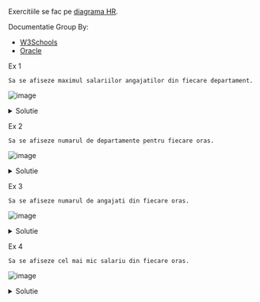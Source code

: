 Exercitiile se fac pe [diagrama HR](https://github.com/PVDoriginal/TutoriatBD2025/blob/Sapt-1/Diagrama%20HR/diagrama_HR.pdf).

Documentatie Group By: 
  - [W3Schools](https://www.w3schools.com/sql/sql_groupby.asp)
  - [Oracle](https://docs.oracle.com/en/database/other-databases/nosql-database/24.3/sqlreferencefornosql/group-clause.html)

Ex 1 
```
Sa se afiseze maximul salariilor angajatilor din fiecare departament.  
```
![image](https://github.com/user-attachments/assets/765c7495-e4e2-4edf-be5e-5805b1706c5c)

<details>
  <summary> Solutie </summary>
  
  ```SQL
  select DEPARTMENT_ID, MAX(SALARY)
  from EMPLOYEES
  group by DEPARTMENT_ID;
  ```

</details>


Ex 2
```
Sa se afiseze numarul de departamente pentru fiecare oras.
```
![image](https://github.com/user-attachments/assets/c87889aa-1730-463d-8738-fc71f031daa1)
<details>
  <summary> Solutie </summary>
  
  ```SQL
  select count(DEPARTMENT_ID) "NR. DEPARTAMENTE", CITY
  from LOCATIONS l join DEPARTMENTS d on (d.LOCATION_ID = l.LOCATION_ID)
  group by CITY;
  ```

</details>

Ex 3 
```
Sa se afiseze numarul de angajati din fiecare oras.
```
![image](https://github.com/user-attachments/assets/b5d9ed0e-68e7-47cb-af96-1622fc5d0e45)
<details>
  <summary> Solutie </summary>
  
  ```SQL
  select count(EMPLOYEE_ID) "NR. ANGAJATI", CITY
  from LOCATIONS l join DEPARTMENTS d on (d.LOCATION_ID = l.LOCATION_ID)
                   join EMPLOYEES e on (e.DEPARTMENT_ID = d.DEPARTMENT_ID)
  group by CITY;
  ```

</details>

Ex 4 
```
Sa se afiseze cel mai mic salariu din fiecare oras. 
```
![image](https://github.com/user-attachments/assets/8d708a4b-8f69-4b33-866b-05e080dfa159)
<details>
  <summary> Solutie </summary>
  
  ```SQL
  select min(SALARY), CITY
  from LOCATIONS l join DEPARTMENTS d on (d.LOCATION_ID = l.LOCATION_ID)
                   join EMPLOYEES e on (e.DEPARTMENT_ID = d.DEPARTMENT_ID)
  group by CITY;
  ```

</details>



